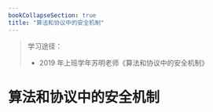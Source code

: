 ```yaml
---
bookCollapseSection: true
title: "算法和协议中的安全机制"
---
```


> 学习途径：
>
> - 2019 年上班学年苏明老师《算法和协议中的安全机制》

# 算法和协议中的安全机制

